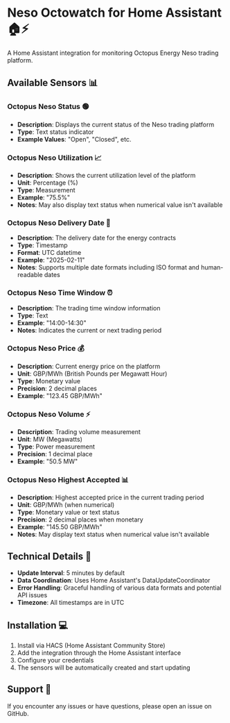 # Neso Octowatch for Home Assistant 🏠⚡

A Home Assistant integration for monitoring Octopus Energy Neso trading platform.

## Available Sensors 📊

### Octopus Neso Status 🟢
- **Description**: Displays the current status of the Neso trading platform
- **Type**: Text status indicator
- **Example Values**: "Open", "Closed", etc.

### Octopus Neso Utilization 📈
- **Description**: Shows the current utilization level of the platform
- **Unit**: Percentage (%)
- **Type**: Measurement
- **Example**: "75.5%"
- **Notes**: May also display text status when numerical value isn't available

### Octopus Neso Delivery Date 📅
- **Description**: The delivery date for the energy contracts
- **Type**: Timestamp
- **Format**: UTC datetime
- **Example**: "2025-02-11"
- **Notes**: Supports multiple date formats including ISO format and human-readable dates

### Octopus Neso Time Window ⏰
- **Description**: The trading time window information
- **Type**: Text
- **Example**: "14:00-14:30"
- **Notes**: Indicates the current or next trading period

### Octopus Neso Price 💰
- **Description**: Current energy price on the platform
- **Unit**: GBP/MWh (British Pounds per Megawatt Hour)
- **Type**: Monetary value
- **Precision**: 2 decimal places
- **Example**: "123.45 GBP/MWh"

### Octopus Neso Volume ⚡
- **Description**: Trading volume measurement
- **Unit**: MW (Megawatts)
- **Type**: Power measurement
- **Precision**: 1 decimal place
- **Example**: "50.5 MW"

### Octopus Neso Highest Accepted 📊
- **Description**: Highest accepted price in the current trading period
- **Unit**: GBP/MWh (when numerical)
- **Type**: Monetary value or text status
- **Precision**: 2 decimal places when monetary
- **Example**: "145.50 GBP/MWh"
- **Notes**: May display text status when numerical value isn't available

## Technical Details 🔧

- **Update Interval**: 5 minutes by default
- **Data Coordination**: Uses Home Assistant's DataUpdateCoordinator
- **Error Handling**: Graceful handling of various data formats and potential API issues
- **Timezone**: All timestamps are in UTC

## Installation 💻

1. Install via HACS (Home Assistant Community Store)
2. Add the integration through the Home Assistant interface
3. Configure your credentials
4. The sensors will be automatically created and start updating

## Support 🤝

If you encounter any issues or have questions, please open an issue on GitHub.
